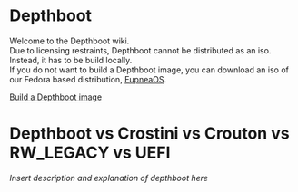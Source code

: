 # Depthboot

Welcome to the Depthboot wiki.  
Due to licensing restraints, Depthboot cannot be distributed as an iso. Instead, it has to be build locally.  
If you do not want to build a Depthboot image, you can download an iso of our Fedora based
distribution, [EupneaOS](https://eupnea-linux.github.io).

[Build a Depthboot image](/setup-pages/start.md)

# Depthboot vs Crostini vs Crouton vs RW_LEGACY vs UEFI

*Insert description and explanation of depthboot here*